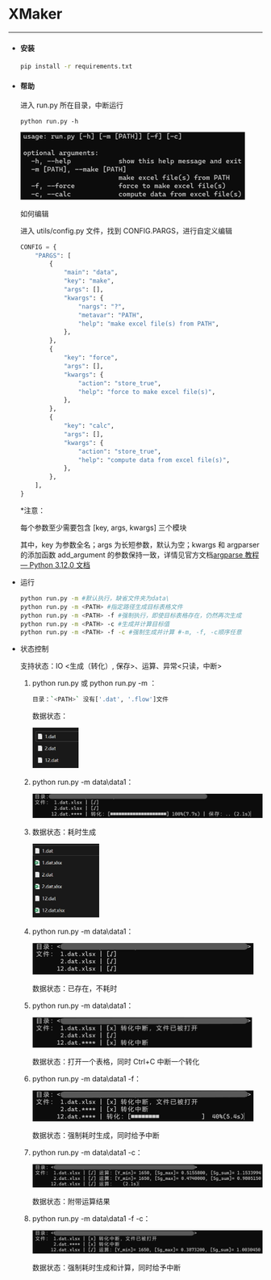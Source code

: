 # XMaker

---

- #### 安装

  ```bash
  pip install -r requirements.txt
  ```

- #### 帮助

  进入 run.py 所在目录，中断运行

  ```
  python run.py -h
  ```

  <img src="./assets/image-20231122175633478.png" style="zoom:50%;" />

  如何编辑

  进入 utils/config.py 文件，找到 CONFIG.PARGS，进行自定义编辑

  ```python
  CONFIG = {
      "PARGS": [
          {
              "main": "data",
              "key": "make",
              "args": [],
              "kwargs": {
                  "nargs": "?",
                  "metavar": "PATH",
                  "help": "make excel file(s) from PATH",
              },
          },
          {
              "key": "force",
              "args": [],
              "kwargs": {
                  "action": "store_true",
                  "help": "force to make excel file(s)",
              },
          },
          {
              "key": "calc",
              "args": [],
              "kwargs": {
                  "action": "store_true",
                  "help": "compute data from excel file(s)",
              },
          },
      ],
  }
  ```

  \*注意：

  每个参数至少需要包含 \[key, args, kwargs\] 三个模块

  其中，key 为参数全名；args 为长短参数，默认为空；kwargs 和 argparser 的添加函数 add_argument 的参数保持一致，详情见官方文档[argparse 教程 — Python 3.12.0 文档](https://docs.python.org/zh-cn/3/howto/argparse.html)

- 运行

  ```bash
  python run.py -m #默认执行，缺省文件夹为data\
  python run.py -m <PATH> #指定路径生成目标表格文件
  python run.py -m <PATH> -f #强制执行，即使目标表格存在，仍然再次生成
  python run.py -m <PATH> -c #生成并计算目标值
  python run.py -m <PATH> -f -c #强制生成并计算 #-m, -f, -c顺序任意
  ```

- 状态控制

  支持状态：IO <生成（转化）, 保存>、运算、异常<只读，中断>

  1. python run.py 或 python run.py -m  ：

     ```bash
     目录：`<PATH>` 没有['.dat', '.flow']文件
     ```

     数据状态：

     <img src="./assets/image-20231122180341594.png" style="zoom:50%;" />

  2. python run.py -m data\data1：

     <img src="./assets/image-20231122175242768.png" style="zoom:50%;" />

  3. 数据状态：耗时生成

     <img src="./assets/image-20231122175415707.png" style="zoom:50%;" />

  4. python run.py -m data\data1：

     <img src="./assets/image-20231122175904348.png" style="zoom:50%;" />

     数据状态：已存在，不耗时

  5. python run.py -m data\data1：

     <img src="./assets/image-20231122180921213.png" style="zoom:50%;" />

     数据状态：打开一个表格，同时 Ctrl+C 中断一个转化

  6. python run.py -m data\data1 -f：

     <img src="./assets/image-20231122181538832.png" style="zoom: 50%;" />

     数据状态：强制耗时生成，同时给予中断

  7. python run.py -m data\data1 -c：

     <img src="./assets/image-20231122181302425.png" style="zoom:50%;" />

     数据状态：附带运算结果

  8. python run.py -m data\data1 -f -c：

     <img src="./assets/image-20231122181609367.png" style="zoom:50%;" />

     数据状态：强制耗时生成和计算，同时给予中断

  

  
